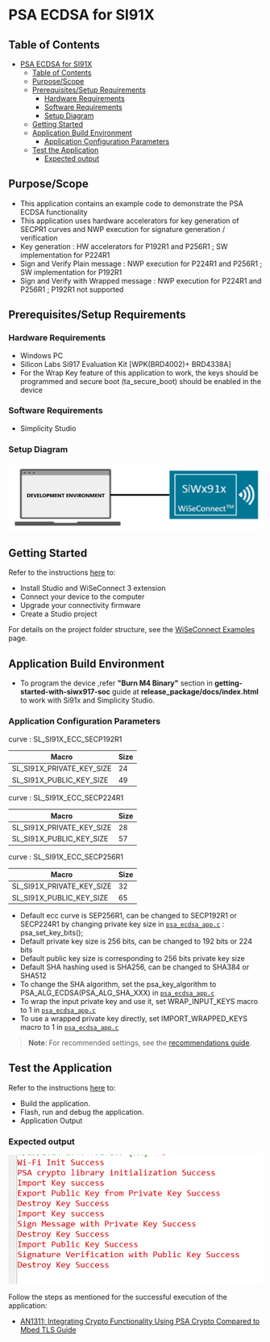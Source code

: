 # PSA ECDSA for SI91X

## Table of Contents

- [PSA ECDSA for SI91X](#psa-ecdsa-for-si91x)
  - [Table of Contents](#table-of-contents)
  - [Purpose/Scope](#purposescope)
  - [Prerequisites/Setup Requirements](#prerequisitessetup-requirements)
    - [Hardware Requirements](#hardware-requirements)
    - [Software Requirements](#software-requirements)
    - [Setup Diagram](#setup-diagram)
  - [Getting Started](#getting-started)
  - [Application Build Environment](#application-build-environment)
    - [Application Configuration Parameters](#application-configuration-parameters)
  - [Test the Application](#test-the-application)
    - [Expected output](#expected-output)

## Purpose/Scope

- This application contains an example code to demonstrate the PSA ECDSA functionality
- This application uses hardware accelerators for key generation of SECPR1 curves and NWP execution for signature generation / verification
- Key generation : HW accelerators for P192R1 and P256R1 ; SW implementation for P224R1
- Sign and Verify Plain message : NWP execution for P224R1 and P256R1 ; SW implementation for P192R1
- Sign and Verify with Wrapped message : NWP execution for P224R1 and P256R1 ; P192R1 not supported

## Prerequisites/Setup Requirements

### Hardware Requirements

  - Windows PC
  - Silicon Labs Si917 Evaluation Kit [WPK(BRD4002)+ BRD4338A]
  - For the Wrap Key feature of this application to work, the keys should be programmed and secure boot (ta_secure_boot) should be enabled in the device

### Software Requirements

- Simplicity Studio

### Setup Diagram

  ![Figure: Introduction](resources/readme/image508a.png)

## Getting Started

Refer to the instructions [here](https://docs.silabs.com/wiseconnect/latest/wiseconnect-getting-started/) to:

- Install Studio and WiSeConnect 3 extension
- Connect your device to the computer
- Upgrade your connectivity firmware
- Create a Studio project

For details on the project folder structure, see the [WiSeConnect Examples](https://docs.silabs.com/wiseconnect/latest/wiseconnect-examples/#example-folder-structure) page.

## Application Build Environment

- To program the device ,refer **"Burn M4 Binary"** section in **getting-started-with-siwx917-soc** guide at **release_package/docs/index.html** to work with Si91x and Simplicity Studio.

### Application Configuration Parameters

curve : SL_SI91X_ECC_SECP192R1

| Macro | Size |
|---------------| ------------------|
| SL_SI91X_PRIVATE_KEY_SIZE | 24 |
| SL_SI91X_PUBLIC_KEY_SIZE | 49 |

curve : SL_SI91X_ECC_SECP224R1

| Macro | Size |
|---------------| ------------------|
| SL_SI91X_PRIVATE_KEY_SIZE | 28 |
| SL_SI91X_PUBLIC_KEY_SIZE | 57 |

curve : SL_SI91X_ECC_SECP256R1

| Macro | Size |
|---------------| ------------------|
| SL_SI91X_PRIVATE_KEY_SIZE | 32 |
| SL_SI91X_PUBLIC_KEY_SIZE | 65 |

- Default ecc curve is SEP256R1, can be changed to SECP192R1 or SECP224R1 by changing private key size in [`psa_ecdsa_app.c`](https://github.com/SiliconLabs/wiseconnect/blob/master/examples/si91x_soc/crypto/si91x_psa_ecdsa/psa_ecdsa_app.c) : psa_set_key_bits();
- Default private key size is 256 bits, can be changed to 192 bits or 224 bits
- Default public key size is corresponding to 256 bits private key size
- Default SHA hashing used is SHA256, can be changed to SHA384 or SHA512
- To change the SHA algorithm, set the psa_key_algorithm to PSA_ALG_ECDSA(PSA_ALG_SHA_XXX) in [`psa_ecdsa_app.c`](https://github.com/SiliconLabs/wiseconnect/blob/master/examples/si91x_soc/crypto/si91x_psa_ecdsa/psa_ecdsa_app.c)
- To wrap the input private key and use it, set WRAP_INPUT_KEYS macro to 1 in [`psa_ecdsa_app.c`](https://github.com/SiliconLabs/wiseconnect/blob/master/examples/si91x_soc/crypto/si91x_psa_ecdsa/psa_ecdsa_app.c)
- To use a wrapped private key directly, set IMPORT_WRAPPED_KEYS macro to 1 in [`psa_ecdsa_app.c`](https://github.com/SiliconLabs/wiseconnect/blob/master/examples/si91x_soc/crypto/si91x_psa_ecdsa/psa_ecdsa_app.c)

> **Note**: For recommended settings, see the [recommendations guide](https://docs.silabs.com/wiseconnect/latest/wiseconnect-developers-guide-prog-recommended-settings/).

## Test the Application

Refer to the instructions [here](https://docs.silabs.com/wiseconnect/latest/wiseconnect-getting-started/) to:

- Build the application.
- Flash, run and debug the application.
- Application Output

### Expected output

  ![output](resources/readme/output.png)

Follow the steps as mentioned for the successful execution of the application:

* [AN1311: Integrating Crypto Functionality Using PSA Crypto Compared to Mbed TLS Guide](https://www.silabs.com/documents/public/application-notes/an1311-mbedtls-psa-crypto-porting-guide.pdf)
